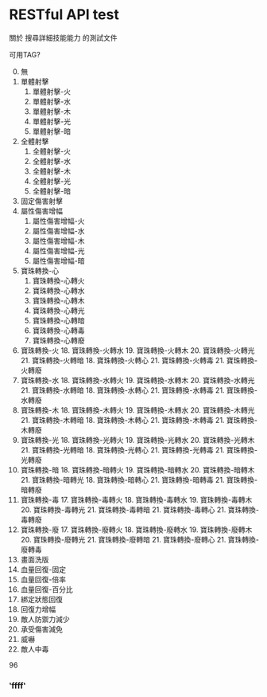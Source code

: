 # RESTful API test

關於 搜尋詳細技能能力 的測試文件

可用TAG?

00. 無
01. 單體射擊
    01. 單體射擊-火
    02. 單體射擊-水
    03. 單體射擊-木
    04. 單體射擊-光
    05. 單體射擊-暗
02. 全體射擊
    01. 全體射擊-火
    02. 全體射擊-水
    03. 全體射擊-木
    04. 全體射擊-光
    05. 全體射擊-暗
03. 固定傷害射擊
04. 屬性傷害增幅
    01. 屬性傷害增幅-火
    02. 屬性傷害增幅-水
    03. 屬性傷害增幅-木
    04. 屬性傷害增幅-光
    05. 屬性傷害增幅-暗
17. 寶珠轉換-心
    01. 寶珠轉換-心轉火
    02. 寶珠轉換-心轉水
    19. 寶珠轉換-心轉木
    20. 寶珠轉換-心轉光
    21. 寶珠轉換-心轉暗
    21. 寶珠轉換-心轉毒
    21. 寶珠轉換-心轉廢
18. 寶珠轉換-火
    18. 寶珠轉換-火轉水
    19. 寶珠轉換-火轉木
    20. 寶珠轉換-火轉光
    21. 寶珠轉換-火轉暗
    18. 寶珠轉換-火轉心
    21. 寶珠轉換-火轉毒
    21. 寶珠轉換-火轉廢
18. 寶珠轉換-水
    18. 寶珠轉換-水轉火
    19. 寶珠轉換-水轉木
    20. 寶珠轉換-水轉光
    21. 寶珠轉換-水轉暗
    18. 寶珠轉換-水轉心
    21. 寶珠轉換-水轉毒
    21. 寶珠轉換-水轉廢
18. 寶珠轉換-木
    18. 寶珠轉換-木轉火
    19. 寶珠轉換-木轉水
    20. 寶珠轉換-木轉光
    21. 寶珠轉換-木轉暗
    18. 寶珠轉換-木轉心
    21. 寶珠轉換-木轉毒
    21. 寶珠轉換-木轉廢
18. 寶珠轉換-光
    18. 寶珠轉換-光轉火
    19. 寶珠轉換-光轉水
    20. 寶珠轉換-光轉木
    21. 寶珠轉換-光轉暗
    18. 寶珠轉換-光轉心
    21. 寶珠轉換-光轉毒
    21. 寶珠轉換-光轉廢
18. 寶珠轉換-暗
    18. 寶珠轉換-暗轉火
    19. 寶珠轉換-暗轉水
    20. 寶珠轉換-暗轉木
    21. 寶珠轉換-暗轉光
    18. 寶珠轉換-暗轉心
    21. 寶珠轉換-暗轉毒
    21. 寶珠轉換-暗轉廢
17. 寶珠轉換-毒
    17. 寶珠轉換-毒轉火
    18. 寶珠轉換-毒轉水
    19. 寶珠轉換-毒轉木
    20. 寶珠轉換-毒轉光
    21. 寶珠轉換-毒轉暗
    21. 寶珠轉換-毒轉心
    21. 寶珠轉換-毒轉廢
17. 寶珠轉換-廢
    17. 寶珠轉換-廢轉火
    18. 寶珠轉換-廢轉水
    19. 寶珠轉換-廢轉木
    20. 寶珠轉換-廢轉光
    21. 寶珠轉換-廢轉暗
    21. 寶珠轉換-廢轉心
    21. 寶珠轉換-廢轉毒
00. 畫面洗版
00. 血量回復-固定
00. 血量回復-倍率
00. 血量回復-百分比
00. 綁定狀態回復
00. 回復力增幅
00. 敵人防禦力減少
00. 承受傷害減免
00. 威嚇
00. 敵人中毒


96

### ‵ffff‵